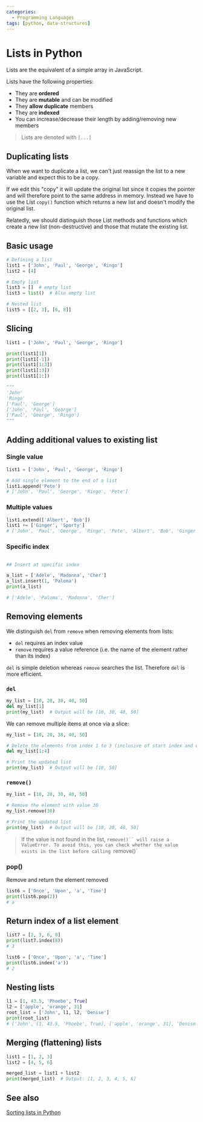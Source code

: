 ```yaml
---
categories:
  - Programming Languages
tags: [python, data-structures]
---
```


# Lists in Python

Lists are the equivalent of a simple array in JavaScript.

Lists have the following properties:

- They are **ordered**
- They are **mutable** and can be modified
- They **allow duplicate** members
- They are **indexed**
- You can increase/decrease their length by adding/removing new members

> Lists are denoted with `[...]`

## Duplicating lists

When we want to duplicate a list, we can't just reassign the list to a new
variable and expect this to be a copy.

If we edit this "copy" it will update the original list since it copies the
pointer and will therefore point to the same address in memory. Instead we have
to use the List `copy()` function which returns a new list and doesn't modify
the original list.

Relatedly, we should distinguish those List methods and functions which create a
new list (non-destructive) and those that mutate the existing list.

## Basic usage

```python
# Defining a list
list1 = ['John', 'Paul', 'George', 'Ringo']
list2 = [4]

# Empty list
list3 = []  # empty list
list3 = list()  # Also empty list

# Nested list
list5 = [[2, 3], [6, 8]]
```

## Slicing

```python
list1 = ['John', 'Paul', 'George', 'Ringo']

print(list1[1])
print(list1[-1])
print(list1[1:3])
print(list1[:3])
print(list1[1:])

"""
'John'
'Ringo'
['Paul', 'George']
['John', 'Paul', 'George']
['Paul', 'George', 'Ringo']
"""
```

## Adding additional values to existing list

### Single value

```py
list1 = ['John', 'Paul', 'George', 'Ringo']

# Add single element to the end of a list
list1.append('Pete')
# ['John', 'Paul', 'George', 'Ringo', 'Pete']
```

### Multiple values

```py
list1.extend(['Albert', 'Bob'])
list1 += ['Ginger', 'Sporty']
# ['John', 'Paul', 'George', 'Ringo', 'Pete', 'Albert', 'Bob', 'Ginger', 'Sporty']
```

### Specific index

```python

## Insert at specific index

a_list = ['Adele', 'Madonna', 'Cher']
a_list.insert(1, 'Paloma')
print(a_list)

# ['Adele', 'Paloma', 'Madonna', 'Cher']
```

## Removing elements

We distinguish `del` from `remove` when removing elements from lists:

- `del` requires an index value
- `remove` requires a value reference (i.e. the name of the element rather than
  its index)

`del` is simple deletion whereas `remove` searches the list. Therefore `del` is
more efficient.

### `del`

```py
my_list = [10, 20, 30, 40, 50]
del my_list[1]
print(my_list)  # Output will be [10, 30, 40, 50]
```

We can remove multiple items at once via a slice:

```py
my_list = [10, 20, 30, 40, 50]

# Delete the elements from index 1 to 3 (inclusive of start index and exclusive of end index)
del my_list[1:4]

# Print the updated list
print(my_list)  # Output will be [10, 50]
```

### `remove()`

```py
my_list = [10, 20, 30, 40, 50]

# Remove the element with value 30
my_list.remove(30)

# Print the updated list
print(my_list)  # Output will be [10, 20, 40, 50]
```

> If the value is not found in the list,
> ` remove()`` will raise a ValueError. To avoid this, you can check whether the value exists in the list before calling  `remove()`

### pop()

Remove and return the element removed

```python
list6 = ['Once', 'Upon', 'a', 'Time']
print(list6.pop(2))
# a

```

## Return index of a list element

```python
list7 = [2, 3, 6, 8]
print(list7.index(8))
# 3

list6 = ['Once', 'Upon', 'a', 'Time']
print(list6.index('a'))
# 2
```

## Nesting lists

```python
l1 = [1, 43.5, 'Phoebe', True]
l2 = ['apple', 'orange', 31]
root_list = ['John', l1, l2, 'Denise']
print(root_list)
# ['John', [1, 43.5, 'Phoebe', True], ['apple', 'orange', 31], 'Denise']
```

## Merging (flattening) lists

```py
list1 = [1, 2, 3]
list2 = [4, 5, 6]

merged_list = list1 + list2
print(merged_list)  # Output: [1, 2, 3, 4, 5, 6]
```

## See also

[Sorting lists in Python](Sorting_lists_in_Python.md)
